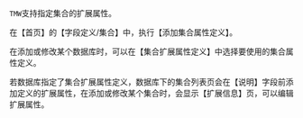 `TMW`支持指定集合的扩展属性。

在【首页】的【字段定义/集合】中，执行【添加集合属性定义】。

在添加或修改某个数据库时，可以在【集合扩展属性定义】中选择要使用的集合属性定义。

若数据库指定了集合扩展属性定义，数据库下的集合列表页会在【说明】字段前添加定义的扩展属性，在添加或修改某个集合时，会显示【扩展信息】页，可以编辑扩展属性。
